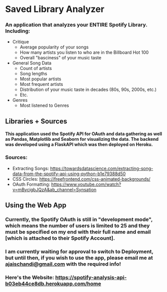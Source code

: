 # Saved Library Analyzer

### An application that analyzes your ENTIRE Spotify Library. Including:
  - Critique
    -   Average popularity of your songs
    -   How many artists you listen to who are in the Billboard Hot 100
    -   Overall "basciness" of your music taste
  - General Song Data
    -   Count of artists
    -   Song lengths
    -   Most popular artists
    -   Most frequent artists
    -   Distribution of your music taste in decades (80s, 90s, 2000s, etc.)
    -   Etc.
  - Genres
    -   Most listened to Genres
   
## Libraries + Sources
#### This application used the Spotify API for OAuth and data gathering as well as Pandas, Matplotlib and Seaborn for visualizing the data. The backend was developed using a FlaskAPI which was then deployed on Heroku.
### Sources: 
  - Extracting Songs: https://towardsdatascience.com/extracting-song-data-from-the-spotify-api-using-python-b1e79388d50
  - CSS Circles: https://freefrontend.com/css-animated-backgrounds/
  - OAuth Formatting: https://www.youtube.com/watch?v=mBycigbJQzA&ab_channel=Synsation

## Using the Web App
### Currently, the Spotify OAuth is still in "development mode", which means the number of users is limited to 25 and they must be specified on my end with their full name and email [which is attached to their Spotify Account]. 
### I am currently waiting for approval to switch to Deployment, but until then, if you wish to use the app, please email me at ajaischandi@gmail.com with the required info!
### Here's the Website: https://spotify-analysis-api-b03eb44ce8db.herokuapp.com/home
